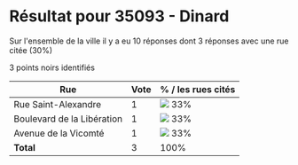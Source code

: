 # Résultat pour 35093 - Dinard

Sur l'ensemble de la ville il y a eu 10 réponses dont 3 réponses avec une rue citée (30%)

3 points noirs identifiés

| Rue | Vote | % / les rues cités|
|-----|------|-------------------|
| Rue Saint-Alexandre | 1 | <img src="../../img/bar_33.gif" />&nbsp;33%|
| Boulevard de la Libération | 1 | <img src="../../img/bar_33.gif" />&nbsp;33%|
| Avenue de la Vicomté | 1 | <img src="../../img/bar_33.gif" />&nbsp;33%|
| **Total** | 3 | 100%|

